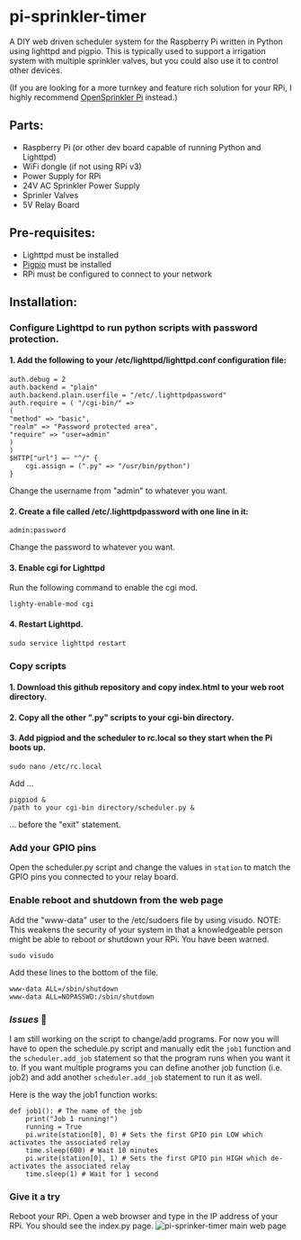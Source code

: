 # pi-sprinkler-timer
A DIY web driven scheduler system for the Raspberry Pi written in Python using lighttpd and pigpio. This is typically used to support a irrigation system with multiple sprinkler valves, but you could also use it to control other devices.

(If you are looking for a more turnkey and feature rich solution for your RPi, I highly recommend [OpenSprinkler Pi](https://opensprinkler.com/product/opensprinkler-pi/) instead.) 

## Parts:
* Raspberry Pi (or other dev board capable of running Python and Lighttpd)
 * WiFi dongle (if not using RPi v3)
 * Power Supply for RPi
* 24V AC Sprinkler Power Supply
* Sprinler Valves
* 5V Relay Board

## Pre-requisites:
* Lighttpd must be installed
* [Pigpio](http://abyz.co.uk/rpi/pigpio/) must be installed
* RPi must be configured to connect to your network

## Installation:
### Configure Lighttpd to run python scripts with password protection.

#### 1. Add the following to your /etc/lighttpd/lighttpd.conf configuration file:

```
auth.debug = 2
auth.backend = "plain"
auth.backend.plain.userfile = "/etc/.lighttpdpassword"
auth.require = ( "/cgi-bin/" =>
(
"method" => "basic",
"realm" => "Password protected area",
"require" => "user=admin"
)
)
$HTTP["url"] =~ "^/" {
    cgi.assign = (".py" => "/usr/bin/python")
}
```

Change the username from "admin" to whatever you want.

#### 2. Create a file called /etc/.lighttpdpassword with one line in it:

`admin:password`

Change the password to whatever you want.

#### 3. Enable cgi for Lighttpd

Run the following command to enable the cgi mod.

`lighty-enable-mod cgi`

#### 4. Restart Lighttpd.

`sudo service lighttpd restart`

### Copy scripts
#### 1. Download this github repository and copy index.html to your web root directory.
#### 2. Copy all the other ".py" scripts to your cgi-bin directory.
#### 3. Add pigpiod and the scheduler to rc.local so they start when the Pi boots up.

`sudo nano /etc/rc.local`

Add ...

```
pigpiod &
/path to your cgi-bin directory/scheduler.py &
```

... before the "exit" statement.

### Add your GPIO pins
Open the scheduler.py script and change the values in `station` to match the GPIO pins you connected to your relay board.

### Enable reboot and shutdown from the web page
Add the "www-data" user to the /etc/sudoers file by using visudo. NOTE: This weakens the security of your system in that a knowledgeable person might be able to reboot or shutdown your RPi. You have been warned.

`sudo visudo`

Add these lines to the bottom of the file.

```
www-data ALL=/sbin/shutdown
www-data ALL=NOPASSWD:/sbin/shutdown
```

### *Issues* :shit:
I am still working on the script to change/add programs. For now you will have to open the schedule.py script and manually edit the `job1` function and the `scheduler.add_job` statement so that the program runs when you want it to. If you want multiple programs you can define another job function (i.e. job2) and add another `scheduler.add_job` statement to run it as well.

Here is the way the job1 function works:

```
def job1(): # The name of the job
    print("Job 1 running!")
    running = True
    pi.write(station[0], 0) # Sets the first GPIO pin LOW which activates the associated relay
    time.sleep(600) # Wait 10 minutes
    pi.write(station[0], 1) # Sets the first GPIO pin HIGH which de-activates the associated relay
    time.sleep(1) # Wait for 1 second
```

### Give it a try
Reboot your RPi. Open a web browser and type in the IP address of your RPi. You should see the index.py page.
![pi-sprinker-timer main web page](/images/home.png)

